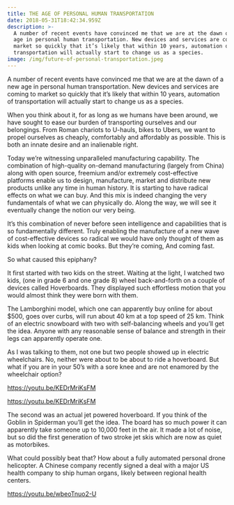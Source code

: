 ```yaml
---
title: THE AGE OF PERSONAL HUMAN TRANSPORTATION
date: 2018-05-31T18:42:34.959Z
description: >-
  A number of recent events have convinced me that we are at the dawn of a new
  age in personal human transportation. New devices and services are coming to
  market so quickly that it’s likely that within 10 years, automation of
  transportation will actually start to change us as a species.
image: /img/future-of-personal-transportation.jpeg
---
```

A number of recent events have convinced me that we are at the dawn of a new age in personal human transportation. New devices and services are coming to market so quickly that it’s likely that within 10 years, automation of transportation will actually start to change us as a species.

When you think about it, for as long as we humans have been around, we have sought to ease our burden of transporting ourselves and our belongings. From Roman chariots to U-hauls, bikes to Ubers, we want to propel ourselves as cheaply, comfortably and affordably as possible. This is both an innate desire and an inalienable right.

Today we’re witnessing unparalleled manufacturing capability.  The combination of high-quality on-demand manufacturing (largely from China) along with open source, freemium and/or extremely cost-effective platforms enable us to design, manufacture, market and distribute new products unlike any time in human history. It is starting to have radical effects on what we can buy.  And this mix is indeed changing the very fundamentals of what we can physically do.  Along the way, we will see it eventually change the notion our very being.

It’s this combination of never before seen intelligence and capabilities that is so fundamentally different. Truly enabling the manufacture of a new wave of cost-effective devices so radical we would have only thought of them as kids when looking at comic books. But they’re coming, And coming fast.

So what caused this epiphany?

It first started with two kids on the street. Waiting at the light, I watched two kids, (one in grade 6 and one grade 8) wheel back-and-forth on a couple of devices called Hoverboards. They displayed such effortless motion that you would almost think they were born with them.

The Lamborghini model, which one can apparently buy online for about $500, goes over curbs, will run about 40 km at a top speed of 25 km.  Think of an electric snowboard with two with self-balancing wheels and you’ll get the idea.  Anyone with any reasonable sense of balance and strength in their legs can apparently operate one.

As I was talking to them, not one but two people showed up in electric wheelchairs. No, neither were about to be about to ride a hoverboard. But what if you are in your 50’s with a sore knee and are not enamored by the wheelchair option?

<https://youtu.be/KEDrMriKsFM>

https://youtu.be/KEDrMriKsFM

The second was an actual jet powered hoverboard.  If you think of the Goblin in Spiderman you’ll get the idea.  The board has so much power it can apparently take someone up to 10,000 feet in the air.  It made a lot of noise, but so did the first generation of two stroke jet skis which are now as quiet as motorbikes.

What could possibly beat that?  How about a fully automated personal drone helicopter.  A Chinese company recently signed a deal with a major US health company to ship human organs, likely between regional health centers.

<https://youtu.be/wbeoTnuo2-U>
